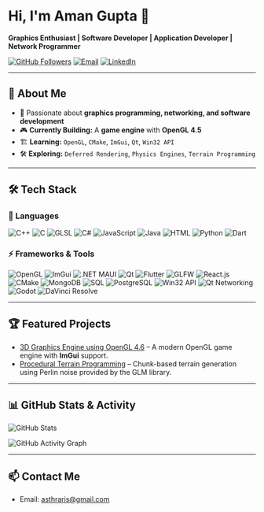 # Hi, I'm Aman Gupta 👋

**Graphics Enthusiast | Software Developer | Application Developer | Network Programmer**

[![GitHub Followers](https://img.shields.io/github/followers/Asthraris?label=Followers&style=social)](https://github.com/Asthraris) [![Email](https://img.shields.io/badge/Email-Contact-red?style=flat&logo=gmail&logoColor=white)](mailto:asthraris@gmail.com) [![LinkedIn](https://img.shields.io/badge/LinkedIn-Profile-blue?style=flat&logo=linkedin&logoColor=white)](https://www.linkedin.com/in/aman-gupta-7584a328b)

---

## 🚀 About Me

- 🎯 Passionate about **graphics programming, networking, and software development**
- 🎮 **Currently Building:** A **game engine** with **OpenGL 4.5**
- 🏗️ **Learning:** `OpenGL`, `CMake`, `ImGui`, `Qt`, `Win32 API`
- 🛠️ **Exploring:** `Deferred Rendering`, `Physics Engines`, `Terrain Programming`

---

## 🛠️ Tech Stack

### 🚀 Languages

![C++](https://img.shields.io/badge/-C++-00599C?style=flat&logo=cplusplus&logoColor=white) ![C](https://img.shields.io/badge/-C-00599C?style=flat&logo=c&logoColor=white) ![GLSL](https://img.shields.io/badge/-GLSL-00599C?style=flat&logo=glsl&logoColor=white) ![C#](https://img.shields.io/badge/-C%23-00599C?style=flat&logo=csharp&logoColor=white) ![JavaScript](https://img.shields.io/badge/-JavaScript-00599C?style=flat&logo=javascript&logoColor=white) ![Java](https://img.shields.io/badge/-Java-00599C?style=flat&logo=java&logoColor=white) ![HTML](https://img.shields.io/badge/-HTML-00599C?style=flat&logo=html5&logoColor=white) ![Python](https://img.shields.io/badge/-Python-00599C?style=flat&logo=python&logoColor=white) ![Dart](https://img.shields.io/badge/-Dart-00599C?style=flat&logo=dart&logoColor=white)

### ⚡ Frameworks & Tools

![OpenGL](https://img.shields.io/badge/-OpenGL-00599C?style=flat&logo=opengl&logoColor=white) ![ImGui](https://img.shields.io/badge/-ImGui-00599C?style=flat&logo=imgui&logoColor=white) ![.NET MAUI](https://img.shields.io/badge/-NET%20MAUI-00599C?style=flat&logo=dotnet&logoColor=white) ![Qt](https://img.shields.io/badge/-Qt-00599C?style=flat&logo=qt&logoColor=white) ![Flutter](https://img.shields.io/badge/-Flutter-00599C?style=flat&logo=flutter&logoColor=white) ![GLFW](https://img.shields.io/badge/-GLFW-00599C?style=flat&logo=glfw&logoColor=white) ![React.js](https://img.shields.io/badge/-React.js-00599C?style=flat&logo=react&logoColor=white) ![CMake](https://img.shields.io/badge/-CMake-00599C?style=flat&logo=cmake&logoColor=white) ![MongoDB](https://img.shields.io/badge/-MongoDB-00599C?style=flat&logo=mongodb&logoColor=white) ![SQL](https://img.shields.io/badge/-SQL-00599C?style=flat&logo=postgresql&logoColor=white) ![PostgreSQL](https://img.shields.io/badge/-PostgreSQL-00599C?style=flat&logo=postgresql&logoColor=white) ![Win32 API](https://img.shields.io/badge/-Win32%20API-00599C?style=flat&logo=windows&logoColor=white) ![Qt Networking](https://img.shields.io/badge/-Qt%20Networking-00599C?style=flat&logo=qt&logoColor=white) ![Godot](https://img.shields.io/badge/-Godot-00599C?style=flat&logo=godot&logoColor=white) ![DaVinci Resolve](https://img.shields.io/badge/-DaVinci%20Resolve-00599C?style=flat&logo=blackmagicdesign&logoColor=white)

---

## 🏆 Featured Projects

- [3D Graphics Engine using OpenGL 4.6](https://github.com/Asthraris/3D-Graphics-Engine-Using-OpenGL) – A modern OpenGL game engine with **ImGui** support.
- [Procedural Terrain Programming](https://github.com/Asthraris/Procedural-Terrain-Generation) – Chunk-based terrain generation using Perlin noise provided by the GLM library.

---

## 📊 GitHub Stats & Activity

![GitHub Stats](https://github-readme-stats.vercel.app/api?username=Asthraris&show_icons=true&theme=github_dark)

![GitHub Activity Graph](https://github-readme-activity-graph.vercel.app/graph?username=Asthraris&theme=github-dark)

---

## 📫 Contact Me
- Email: [asthraris@gmail.com](mailto:asthraris@gmail.com)
  
